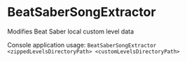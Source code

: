 # BeatSaberSongExtractor
Modifies Beat Saber local custom level data

Console application usage:
`BeatSaberSongExtractor <zippedLevelsDirectoryPath> <customLevelsDirectoryPath>`
